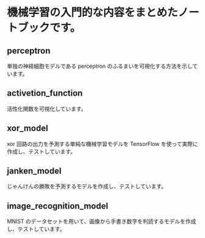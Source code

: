 # 機械学習の入門的な内容をまとめたノートブックです。

## perceptron

単独の神経細胞モデルである perceptron のふるまいを可視化する方法を示しています。

## activetion_function

活性化関数を可視化しています。

## xor_model

xor 回路の出力を予測する単純な機械学習モデルを TensorFlow を使って実際に作成し、テストしています。

## janken_model

じゃんけんの勝敗を予測するモデルを作成し、テストしています。

## image_recognition_model

MNIST のデータセットを用いて、画像から手書き数字を判読するモデルを作成し、テストしています。
